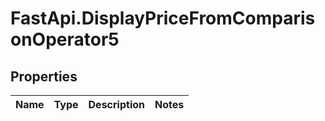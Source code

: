 # FastApi.DisplayPriceFromComparisonOperator5

## Properties
Name | Type | Description | Notes
------------ | ------------- | ------------- | -------------
